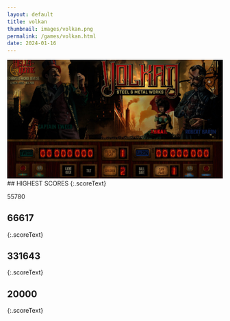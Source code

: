 ```yaml
---
layout: default
title: volkan
thumbnail: images/volkan.png
permalink: /games/volkan.html
date: 2024-01-16
---
```


<img src="../images/volkan.png" class="gameThumbnail img-fluid mx-auto align-middle">
## HIGHEST SCORES
{:.scoreText}

55780

## 66617
{:.scoreText}


## 331643
{:.scoreText}


## 20000
{:.scoreText}



